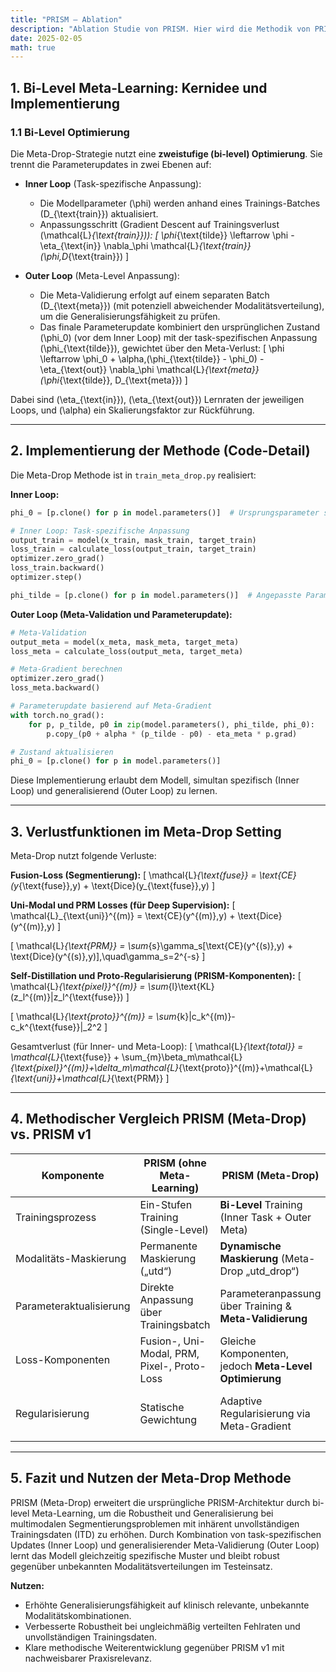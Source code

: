 ```yaml
---
title: "PRISM – Ablation"
description: "Ablation Studie von PRISM. Hier wird die Methodik von PRISM in ihren Einzelteilen betrachtet und analysiert."
date: 2025-02-05
math: true
---
```

## 1. Bi-Level Meta-Learning: Kernidee und Implementierung

### 1.1 Bi-Level Optimierung

Die Meta-Drop-Strategie nutzt eine **zweistufige (bi-level) Optimierung**. Sie trennt die Parameterupdates in zwei Ebenen auf:

- **Inner Loop** (Task-spezifische Anpassung):
  - Die Modellparameter \(\phi\) werden anhand eines Trainings-Batches \(D_{\text{train}}\) aktualisiert.
  - Anpassungsschritt (Gradient Descent auf Trainingsverlust \(\mathcal{L}_{\text{train}}\)):
\[
\phi_{\text{tilde}} \leftarrow \phi - \eta_{\text{in}} \nabla_\phi \mathcal{L}_{\text{train}}(\phi,D_{\text{train}})
\]

- **Outer Loop** (Meta-Level Anpassung):
  - Die Meta-Validierung erfolgt auf einem separaten Batch \(D_{\text{meta}}\) (mit potenziell abweichender Modalitätsverteilung), um die Generalisierungsfähigkeit zu prüfen.
  - Das finale Parameterupdate kombiniert den ursprünglichen Zustand \(\phi_0\) (vor dem Inner Loop) mit der task-spezifischen Anpassung \(\phi_{\text{tilde}}\), gewichtet über den Meta-Verlust:
\[
\phi \leftarrow \phi_0 + \alpha\,(\phi_{\text{tilde}} - \phi_0) - \eta_{\text{out}} \nabla_\phi \mathcal{L}_{\text{meta}}(\phi_{\text{tilde}}, D_{\text{meta}})
\]

Dabei sind \(\eta_{\text{in}}\), \(\eta_{\text{out}}\) Lernraten der jeweiligen Loops, und \(\alpha\) ein Skalierungsfaktor zur Rückführung.

---

## 2. Implementierung der Methode (Code-Detail)

Die Meta-Drop Methode ist in `train_meta_drop.py` realisiert:

**Inner Loop:**
```python
phi_0 = [p.clone() for p in model.parameters()]  # Ursprungsparameter sichern

# Inner Loop: Task-spezifische Anpassung
output_train = model(x_train, mask_train, target_train)
loss_train = calculate_loss(output_train, target_train)
optimizer.zero_grad()
loss_train.backward()
optimizer.step()

phi_tilde = [p.clone() for p in model.parameters()]  # Angepasste Parameter sichern
```

**Outer Loop (Meta-Validation und Parameterupdate):**
```python
# Meta-Validation
output_meta = model(x_meta, mask_meta, target_meta)
loss_meta = calculate_loss(output_meta, target_meta)

# Meta-Gradient berechnen
optimizer.zero_grad()
loss_meta.backward()

# Parameterupdate basierend auf Meta-Gradient
with torch.no_grad():
    for p, p_tilde, p0 in zip(model.parameters(), phi_tilde, phi_0):
        p.copy_(p0 + alpha * (p_tilde - p0) - eta_meta * p.grad)

# Zustand aktualisieren
phi_0 = [p.clone() for p in model.parameters()]
```

Diese Implementierung erlaubt dem Modell, simultan spezifisch (Inner Loop) und generalisierend (Outer Loop) zu lernen.

---

## 3. Verlustfunktionen im Meta-Drop Setting

Meta-Drop nutzt folgende Verluste:

**Fusion-Loss (Segmentierung):**
\[
\mathcal{L}_{\text{fuse}} = \text{CE}(y_{\text{fuse}},y) + \text{Dice}(y_{\text{fuse}},y)
\]

**Uni-Modal und PRM Losses (für Deep Supervision):**
\[
\mathcal{L}_{\text{uni}}^{(m)} = \text{CE}(y^{(m)},y) + \text{Dice}(y^{(m)},y)
\]

\[
\mathcal{L}_{\text{PRM}} = \sum_{s}\gamma_s[\text{CE}(y^{(s)},y) + \text{Dice}(y^{(s)},y)],\quad\gamma_s=2^{-s}
\]

**Self-Distillation und Proto-Regularisierung (PRISM-Komponenten):**
\[
\mathcal{L}_{\text{pixel}}^{(m)} = \sum_{l}\text{KL}(z_l^{(m)}\|z_l^{\text{fuse}})
\]

\[
\mathcal{L}_{\text{proto}}^{(m)} = \sum_{k}\|c_k^{(m)}-c_k^{\text{fuse}}\|_2^2
\]

Gesamtverlust (für Inner- und Meta-Loop):
\[
\mathcal{L}_{\text{total}} = \mathcal{L}_{\text{fuse}} + \sum_{m}\beta_m\mathcal{L}_{\text{pixel}}^{(m)}+\delta_m\mathcal{L}_{\text{proto}}^{(m)}+\mathcal{L}_{\text{uni}}+\mathcal{L}_{\text{PRM}}
\]

---

## 4. Methodischer Vergleich PRISM (Meta-Drop) vs. PRISM v1

| Komponente              | PRISM (ohne Meta-Learning)                               | PRISM (Meta-Drop)                                                | Effekt und Vorteil v2                                     |
|-------------------------|-------------------------------------------------------------|----------------------------------------------------------------------|-----------------------------------------------------------|
| Trainingsprozess        | Ein-Stufen Training (Single-Level)                          | **Bi-Level** Training (Inner Task + Outer Meta)                      | Generalisierung auf unbekannte Modalitätsverteilungen    |
| Modalitäts-Maskierung   | Permanente Maskierung („utd“)                               | **Dynamische Maskierung** (Meta-Drop „utd_drop“)                     | Robuste Behandlung wechselnder Modalitätsmuster          |
| Parameteraktualisierung | Direkte Anpassung über Trainingsbatch                       | Parameteranpassung über Training & **Meta-Validierung**              | Vermeidung von Overfitting auf Trainingsmodalitäten      |
| Loss-Komponenten        | Fusion-, Uni-Modal, PRM, Pixel-, Proto-Loss                 | Gleiche Komponenten, jedoch **Meta-Level Optimierung**               | Anpassung aller Verluste auf Generalisierbarkeit         |
| Regularisierung         | Statische Gewichtung                                        | Adaptive Regularisierung via Meta-Gradient                           | Optimale Balance zwischen spezifischem und allgemeinem Wissen |

---

## 5. Fazit und Nutzen der Meta-Drop Methode

PRISM (Meta-Drop) erweitert die ursprüngliche PRISM-Architektur durch bi-level Meta-Learning, um die Robustheit und Generalisierung bei multimodalen Segmentierungsproblemen mit inhärent unvollständigen Trainingsdaten (ITD) zu erhöhen. Durch Kombination von task-spezifischen Updates (Inner Loop) und generalisierender Meta-Validierung (Outer Loop) lernt das Modell gleichzeitig spezifische Muster und bleibt robust gegenüber unbekannten Modalitätsverteilungen im Testeinsatz.

**Nutzen:**
- Erhöhte Generalisierungsfähigkeit auf klinisch relevante, unbekannte Modalitätskombinationen.
- Verbesserte Robustheit bei ungleichmäßig verteilten Fehlraten und unvollständigen Trainingsdaten.
- Klare methodische Weiterentwicklung gegenüber PRISM v1 mit nachweisbarer Praxisrelevanz.

